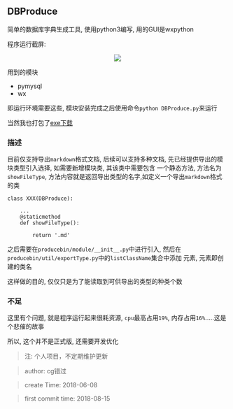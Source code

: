 ## DBProduce

简单的数据库字典生成工具, 使用python3编写, 用的GUI是wxpython

程序运行截屏:

<div align=center>
	<img src='https://github.com/cgstudios/DBProduce/blob/master/img/img-win-readme.png'/>
</div>

用到的模块

* pymysql
* wx

即运行环境需要这些, 模块安装完成之后使用命令`python DBProduce.py`来运行

当然我也打包了[exe下载][0]

### 描述

目前仅支持导出`markdown`格式文档, 后续可以支持多种文档, 先已经提供导出的模块类型引入选择, 如需要新增模块类, 其该类中需要包含
一个静态方法, 方法名为`showFileType`, 方法内容就是返回导出类型的名字,如定义一个导出`markdown`格式的类
```
class XXX(DBProduce):

    ...
    @staticmethod
    def showFileType():

        return '.md'
```

之后需要在`producebin/module/__init__.py`中进行引入, 然后在`producebin/util/exportType.py`中的`listClassName`集合中添加
元素, 元素即创建的类名

这样做的目的, 仅仅只是为了能读取到可供导出的类型的种类个数

### 不足

这里有个问题, 就是程序运行起来很耗资源, `cpu`最高占用`19%`, 内存占用`16%`.....这是个悲催的故事

所以, 这个并不是正式版, 还需要开发优化


> 注: 个人项目，不定期维护更新

> author: cg错过

> create Time: 2018-06-08

> first commit time: 2018-08-15


[0]: https://github.com/0827cg/DBProduce/releases


